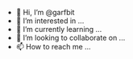 - 👋 Hi, I’m @garfbit
- 👀 I’m interested in ...
- 🌱 I’m currently learning ...
- 💞️ I’m looking to collaborate on ...
- 📫 How to reach me ...

<!---
garfbit/garfbit is a ✨ special ✨ repository because its `README.md` (this file) appears on your GitHub profile.
You can click the Preview link to take a look at your changes.
--->
